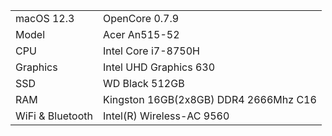 |                     |                                                       |
|  :--------------    | :---------------------------------------------------- |
| macOS 12.3          | OpenCore 0.7.9
| Model               | Acer An515-52
| CPU                 | Intel Core i7-8750H                                   |
| Graphics            | Intel UHD Graphics 630                                |
| SSD                 | WD Black 512GB                                        |
| RAM                 | Kingston 16GB(2x8GB) DDR4 2666Mhz C16                 | 
| WiFi & Bluetooth    | Intel(R) Wireless-AC 9560                             |


